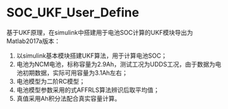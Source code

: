 # SOC_UKF_User_Define
基于UKF原理，在simulink中搭建用于电池SOC计算的UKF模块导出为Matlab2017a版本：
1. 以simulink基本模块搭建UKF算法，用于计算电池SOC；
2. 电池为NCM电池，标称容量为2.9Ah，测试工况为UDDS工况，由于数据为电池初期数据，实际可用容量为3.1Ah左右；
3. 电池模型为二阶RC模型；
4. 电池模型参数采用的式AFFRLS算法辨识后取平均值；
5. 真值采用Ah积分法配合真实容量计算。
